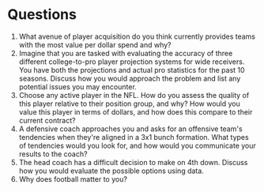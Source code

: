 # Questions
1. What avenue of player acquisition do you think currently provides teams with the most value per dollar spend and why?
2. Imagine that you are tasked with evaluating the accuracy of three different college-to-pro player projection systems for wide receivers. You have both the projections and actual pro statistics for the past 10 seasons. Discuss how you would approach the problem and list any potential issues you may encounter.
3. Choose any active player in the NFL. How do you assess the quality of this player relative to their position group, and why? How would you value this player in terms of dollars, and how does this compare to their current contract?
4. A defensive coach approaches you and asks for an offensive team's tendencies when they're aligned in a 3x1 bunch formation. What types of tendencies would you look for, and how would you communicate your results to the coach?
5. The head coach has a difficult decision to make on 4th down. Discuss how you would evaluate the possible options using data.
6. Why does football matter to you?
